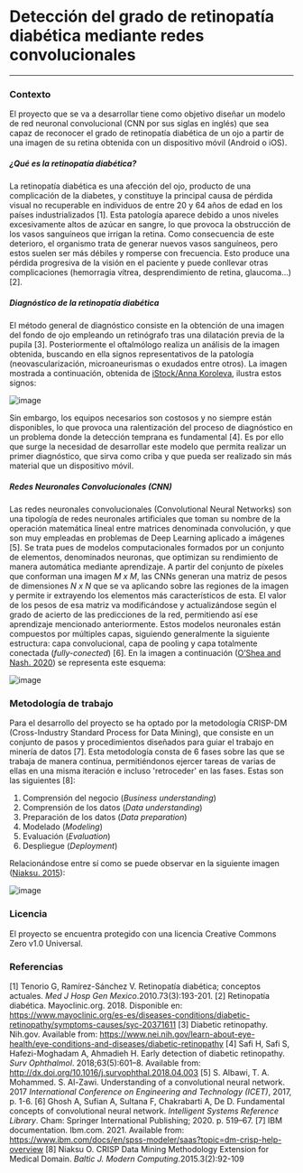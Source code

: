 # Detección del grado de retinopatía diabética mediante redes convolucionales
---
### Contexto
El proyecto que se va a desarrollar tiene como objetivo diseñar un modelo de red neuronal convolucional (CNN por sus siglas en inglés) que sea capaz de reconocer el grado de retinopatía diabética de un ojo a partir de una imagen de su retina obtenida con un dispositivo móvil (Android o iOS). 
##### ¿Qué es la retinopatía diabética?
La retinopatía diabética es una afección del ojo, producto de una complicación de la diabetes, y constituye la principal causa de pérdida visual no recuperable en individuos de entre 20 y 64 años de edad en los países industrializados [1]. 
Esta patología aparece debido a unos niveles excesivamente altos de azúcar en sangre, lo que provoca la obstrucción de los vasos sanguíneos que irrigan la retina. Como consecuencia de este deterioro, el organismo trata de generar nuevos vasos sanguíneos, pero estos suelen ser más débiles y romperse con frecuencia. Esto produce una pérdida progresiva de la visión en el paciente y puede conllevar otras complicaciones (hemorragia vítrea, desprendimiento de retina, glaucoma...) [2].

##### Diagnóstico de la retinopatía diabética
El método general de diagnóstico consiste en la obtención de una imagen del fondo de ojo empleando un retinógrafo tras una dilatación previa de la pupila [3]. Posteriormente el oftalmólogo realiza un análisis de la imagen obtenida, buscando en ella signos representativos de la patología (neovascularización, microaneurismas o exudados entre otros). La imagen mostrada a continuación, obtenida de [iStock/Anna Koroleva](https://www.istockphoto.com/es/vector/retinopat%C3%ADa-diab%C3%A9tica-anatom%C3%ADa-detallada-informaci%C3%B3n-educativa-m%C3%A9dica-diagrama-de-gm1251233509-365089595), ilustra estos signos:

![image](https://user-images.githubusercontent.com/80346399/203657066-f6caab9f-b031-4af6-952e-ae7e2003c3d7.png)

Sin embargo, los equipos necesarios son costosos y no siempre están disponibles, lo que provoca una ralentización del proceso de diagnóstico en un problema donde la detección temprana es fundamental [4]. Es por ello que surge la necesidad de desarrollar este modelo que permita realizar un primer diagnóstico, que sirva como criba y que pueda ser realizado sin más material que un dispositivo móvil.
##### Redes Neuronales Convolucionales (CNN) 
Las redes neuronales convolucionales (Convolutional Neural Networks) son una tipología de redes neuronales artificiales que toman su nombre de la operación matemática lineal entre matrices denominada convolución, y que son muy empleadas en problemas de Deep Learning aplicado a imágenes [5]. 
Se trata pues de modelos computacionales formados por un conjunto de elementos, denominados neuronas, que optimizan su rendimiento de manera automática mediante aprendizaje. A partir del conjunto de píxeles que conforman una imagen _M x M_, las CNNs generan una matriz de pesos de dimensiones _N x N_ que se va aplicando sobre las regiones de la imagen y permite ir extrayendo los elementos más característicos de esta. El valor de los pesos de esa matriz va modificándose y actualizándose según el grado de acierto de las predicciones de la red, permitiendo así ese aprendizaje mencionado anteriormente. Estos modelos neuronales están compuestos por múltiples capas, siguiendo generalmente la siguiente estructura: capa convolucional, capa de pooling y capa totalmente conectada (_fully-conected_) [6]. En la imagen a continuación ([O’Shea and Nash. 2020](https://arxiv.org/pdf/1511.08458.pdf)) se representa este esquema:

![image](https://user-images.githubusercontent.com/80346399/203657332-6cec8cf2-ffce-4b3c-b712-7695731b5d18.png)

### Metodología de trabajo
Para el desarrollo del proyecto se ha optado por la metodología CRISP-DM (Cross-Industry Standard Process for Data Mining), que consiste en un conjunto de pasos y procedimientos diseñados para guiar el trabajo en minería de datos [7]. 
Esta metodología consta de 6 fases sobre las que se trabaja de manera contínua, permitiéndonos ejercer tareas de varias de ellas en una misma iteración e incluso 'retroceder' en las fases. Estas son las siguientes [8]:
1. Comprensión del negocio (_Business understanding_)
2. Comprensión de los datos (_Data understanding_)
3. Preparación de los datos (_Data preparation_)
4. Modelado (_Modeling_)
5. Evaluación (_Evaluation_)
6. Despliegue (_Deployment_)

Relacionándose entre sí como se puede observar en la siguiente imagen ([Niaksu. 2015](https://www.bjmc.lu.lv/fileadmin/user_upload/lu_portal/projekti/bjmc/Contents/3_2_2_Niaksu.pdf)):

![image](https://user-images.githubusercontent.com/80346399/203657472-2bd27e1b-3689-452b-a8a0-46f51fa1beca.png)

### Licencia
El proyecto se encuentra protegido con una licencia Creative Commons Zero v1.0 Universal.
### Referencias
[1] Tenorio G, Ramírez-Sánchez V. Retinopatía diabética; conceptos actuales. _Med J Hosp Gen Mexico_.2010.73(3):193-201.
[2]	Retinopatía diabética. Mayoclinic.org. 2018. Disponible en: https://www.mayoclinic.org/es-es/diseases-conditions/diabetic-retinopathy/symptoms-causes/syc-20371611
[3] Diabetic retinopathy. Nih.gov. Available from: https://www.nei.nih.gov/learn-about-eye-health/eye-conditions-and-diseases/diabetic-retinopathy
[4] Safi H, Safi S, Hafezi-Moghadam A, Ahmadieh H. Early detection of diabetic retinopathy. _Surv Ophthalmol_. 2018;63(5):601–8. Available from: http://dx.doi.org/10.1016/j.survophthal.2018.04.003
[5] S. Albawi, T. A. Mohammed. S. Al-Zawi. Understanding of a convolutional neural network. 2017 _International Conference on Engineering and Technology (ICET)_, 2017, p. 1-6.
[6] Ghosh A, Sufian A, Sultana F, Chakrabarti A, De D. Fundamental concepts of convolutional neural network. _Intelligent Systems Reference Library_. Cham: Springer International Publishing; 2020. p. 519–67.
[7] IBM documentation. Ibm.com. 2021. Available from: https://www.ibm.com/docs/en/spss-modeler/saas?topic=dm-crisp-help-overview
[8] Niaksu O. CRISP Data Mining Methodology Extension for
Medical Domain. _Baltic J. Modern Computing_.2015.3(2):92-109
